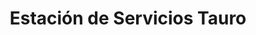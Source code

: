 ---
title: "Estación de Servicios Tauro"
url: /caracas/estacion-de-servicios-tauro-av-francisco-de-miranda/
shop: comodidad
---